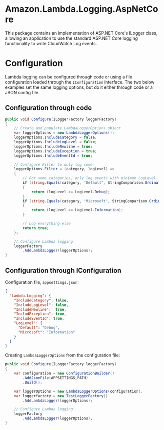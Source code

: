 # Amazon.Lambda.Logging.AspNetCore

This package contains an implementation of ASP.NET Core's ILogger class, allowing an application to use the standard ASP.NET Core logging functionality to write CloudWatch Log events.

# Configuration

Lambda logging can be configured through code or using a file configuration loaded through the `IConfiguration` interface.
The two below examples set the same logging options, but do it either through code or a JSON config file. 

## Configuration through code

```csharp
public void Configure(ILoggerFactory loggerFactory)
{
    // Create and populate LambdaLoggerOptions object
    var loggerOptions = new LambdaLoggerOptions();
    loggerOptions.IncludeCategory = false;
    loggerOptions.IncludeLogLevel = false;
    loggerOptions.IncludeNewline = true;
    loggerOptions.IncludeException = true;
    loggerOptions.IncludeEventId = true;

    // Configure Filter to only log some 
    loggerOptions.Filter = (category, logLevel) =>
    {
        // For some categories, only log events with minimum LogLevel
        if (string.Equals(category, "Default", StringComparison.Ordinal))
        {
            return (logLevel >= LogLevel.Debug);
        }
        if (string.Equals(category, "Microsoft", StringComparison.Ordinal))
        {
            return (logLevel >= LogLevel.Information);
        }

        // Log everything else
        return true;
    };

    // Configure Lambda logging
    loggerFactory
        .AddLambdaLogger(loggerOptions);
}
```

## Configuration through IConfiguration

Configuration file, `appsettings.json`:
```json
{
  "Lambda.Logging": {
    "IncludeCategory": false,
    "IncludeLogLevel": false,
    "IncludeNewline":  true,
	"IncludException": true,
    "IncludeEventId": true,
    "LogLevel": {
      "Default": "Debug",
      "Microsoft": "Information"
    }
  }
}
```

Creating `LambdaLoggerOptions` from the configuration file:
```csharp
public void Configure(ILoggerFactory loggerFactory)
{
    var configuration = new ConfigurationBuilder()
        .AddJsonFile(APPSETTINGS_PATH)
        .Build();

    var loggerOptions = new LambdaLoggerOptions(configuration);
    var loggerfactory = new TestLoggerFactory()
        .AddLambdaLogger(loggerOptions);

    // Configure Lambda logging
    loggerFactory
        .AddLambdaLogger(loggerOptions);
}
```
